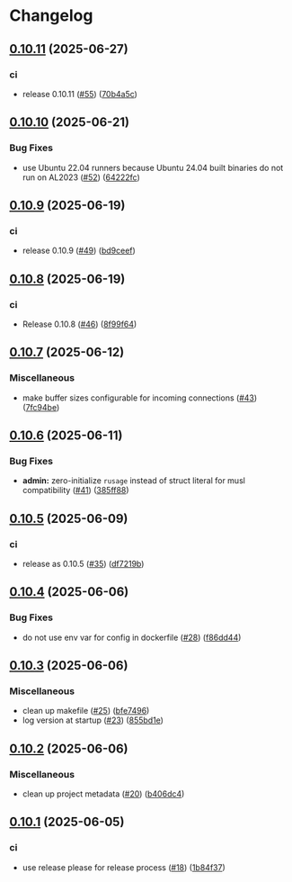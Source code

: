 # Changelog

## [0.10.11](https://github.com/momentohq/momento-proxy/compare/v0.10.10...v0.10.11) (2025-06-27)


### ci

* release 0.10.11 ([#55](https://github.com/momentohq/momento-proxy/issues/55)) ([70b4a5c](https://github.com/momentohq/momento-proxy/commit/70b4a5c4e45cfb276e5f841befadf2bfb4c702d7))

## [0.10.10](https://github.com/momentohq/momento-proxy/compare/v0.10.9...v0.10.10) (2025-06-21)


### Bug Fixes

* use Ubuntu 22.04 runners because Ubuntu 24.04 built binaries do not run on AL2023 ([#52](https://github.com/momentohq/momento-proxy/issues/52)) ([64222fc](https://github.com/momentohq/momento-proxy/commit/64222fc2e93deed297627577d21a335e5ea40c9c))

## [0.10.9](https://github.com/momentohq/momento-proxy/compare/v0.10.8...v0.10.9) (2025-06-19)


### ci

* release 0.10.9 ([#49](https://github.com/momentohq/momento-proxy/issues/49)) ([bd9ceef](https://github.com/momentohq/momento-proxy/commit/bd9ceef6dcf8cb46b736a6701e2845a29449daef))

## [0.10.8](https://github.com/momentohq/momento-proxy/compare/v0.10.7...v0.10.8) (2025-06-19)


### ci

* Release 0.10.8 ([#46](https://github.com/momentohq/momento-proxy/issues/46)) ([8f99f64](https://github.com/momentohq/momento-proxy/commit/8f99f64432fadff6411523066fc8c837f94c82d5))

## [0.10.7](https://github.com/momentohq/momento-proxy/compare/v0.10.6...v0.10.7) (2025-06-12)


### Miscellaneous

* make buffer sizes configurable for incoming connections ([#43](https://github.com/momentohq/momento-proxy/issues/43)) ([7fc94be](https://github.com/momentohq/momento-proxy/commit/7fc94be34494ef1661b2463e77e469c355f2dc78))

## [0.10.6](https://github.com/momentohq/momento-proxy/compare/v0.10.5...v0.10.6) (2025-06-11)


### Bug Fixes

* **admin:** zero-initialize `rusage` instead of struct literal for musl compatibility ([#41](https://github.com/momentohq/momento-proxy/issues/41)) ([385ff88](https://github.com/momentohq/momento-proxy/commit/385ff88bedfc81c29f75c0e50b0d1d52309092f9))


## [0.10.5](https://github.com/momentohq/momento-proxy/compare/v0.10.4...v0.10.5) (2025-06-09)


### ci

* release as 0.10.5 ([#35](https://github.com/momentohq/momento-proxy/issues/35)) ([df7219b](https://github.com/momentohq/momento-proxy/commit/df7219bd7e2b9fe77f93a7613a7ee9ce5b0035ad))

## [0.10.4](https://github.com/momentohq/momento-proxy/compare/v0.10.3...v0.10.4) (2025-06-06)


### Bug Fixes

* do not use env var for config in dockerfile ([#28](https://github.com/momentohq/momento-proxy/issues/28)) ([f86dd44](https://github.com/momentohq/momento-proxy/commit/f86dd443fc48305cd48d8fcdbfefd38dbd847bdc))

## [0.10.3](https://github.com/momentohq/momento-proxy/compare/v0.10.2...v0.10.3) (2025-06-06)


### Miscellaneous

* clean up makefile ([#25](https://github.com/momentohq/momento-proxy/issues/25)) ([bfe7496](https://github.com/momentohq/momento-proxy/commit/bfe7496f980027407526e7565be1a3e2c8872e79))
* log version at startup ([#23](https://github.com/momentohq/momento-proxy/issues/23)) ([855bd1e](https://github.com/momentohq/momento-proxy/commit/855bd1e87ec03c55154c35d18e2f3848df7c71af))

## [0.10.2](https://github.com/momentohq/momento-proxy/compare/v0.10.1...v0.10.2) (2025-06-06)


### Miscellaneous

* clean up project metadata ([#20](https://github.com/momentohq/momento-proxy/issues/20)) ([b406dc4](https://github.com/momentohq/momento-proxy/commit/b406dc47f2f3ffe7583115f0210368258328b48c))

## [0.10.1](https://github.com/momentohq/momento-proxy/compare/v0.10.0...v0.10.1) (2025-06-05)


### ci

* use release please for release process ([#18](https://github.com/momentohq/momento-proxy/issues/18)) ([1b84f37](https://github.com/momentohq/momento-proxy/commit/1b84f37e6d992201537773c867da9fabbc866fd5))
